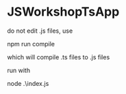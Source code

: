 # JSWorkshopTsApp

do not edit .js files, use

npm run compile

which will compile .ts files to .js files

run with 

node .\index.js

